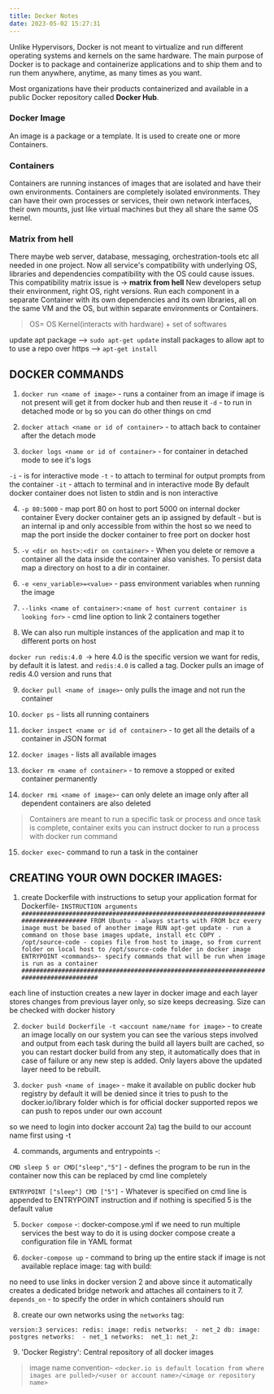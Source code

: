 ```yaml
---
title: Decker Notes
date: 2023-05-02 15:27:31
---
```

Unlike Hypervisors, Docker is not meant to virtualize and run different operating systems and kernels on the same hardware. The main purpose of Docker is to package and containerize applications and to ship them and to run them anywhere, anytime, as many times as you want.

Most organizations have their products containerized and available in a public Docker repository called **Docker Hub**.

### Docker Image
An image is a package or a template. It is used to create one or more Containers. 

### Containers
Containers are running instances of images that are isolated and have their own environments. Containers are completely isolated environments. They can have their own processes or services, their own network interfaces, their own mounts, just like virtual machines but they all share the same OS kernel.

### Matrix from hell
There maybe web server, database, messaging, orchestration-tools etc all needed in one project. Now all service's compatibility with underlying OS, libraries and dependencies compatibility with the OS could cause issues. This compatibility matrix issue is -> **matrix from hell**
New developers setup their environment, right OS, right versions. Run each component in a separate Container with its own dependencies and its own libraries, all on the same VM and the OS, but within separate environments or Containers. 

> OS= OS Kernel(interacts with hardware) + set of softwares

update apt package --> `sudo apt-get update`
install packages to allow apt to to use a repo over https --> `apt-get install` 

## DOCKER COMMANDS

1. `docker run <name of image>` - runs a container from an image
if image is not present will get it from docker hub and then reuse it
        `-d` - to run in detached mode or `bg` so you can do other things on cmd

2. `docker attach <name or id of container>` - to attach back to container after the detach mode
3. `docker logs <name or id of container>` - for container in detached mode to see it's logs


`-i` - is for interactive mode
`-t` - to attach to terminal for output prompts from the container
`-it` - attach to terminal and in interactive mode
By default docker container does not listen to stdin and is non interactive 

4. `-p 80:5000` - map port 80 on host to port 5000 on internal docker container
 Every docker container gets an ip assigned by default - but is an internal ip and only accessible from within the host
 so we need to map the port inside the docker container to free port on docker host

5. `-v <dir on host>:<dir on container>` - When you delete or remove a container all the data inside the container also vanishes. To persist data map a directory on host to a dir in container.
 
6. `-e <env_variable>=<value>` - pass environment variables when running the image

7. `--links <name of container>:<name of host current container is looking for>` - cmd line option to link 2 containers together


8. We can also run multiple instances of the application and map it to different ports on host
 
`docker run redis:4.0 `-> here 4.0 is the specific version we want for redis, by default it is latest. and `redis:4.0` is called a tag. Docker pulls an image of redis 4.0 version and runs that 

9. `docker pull <name of image>`- only pulls the image and not run the container

10. `docker ps` - lists all running containers

11. `docker inspect <name or id of container>` - to get all the details of a container in JSON format

12. `docker images` - lists all available images

13. `docker rm <name of container>` - to remove a stopped or exited container permanently

14. `docker rmi <name of image>`- can only delete an image only after all dependent containers are also deleted


> Containers are meant to run a specific task or process and once task is complete, container exits
you can instruct docker to run a process with docker run command

15. `docker exec`- command to run a task in the container


## CREATING YOUR OWN DOCKER IMAGES:
1. create Dockerfile with instructions to setup your application
format for Dockerfile-
`INSTRUCTION arguments
#####################################################################################
FROM Ubuntu - always starts with FROM bcz every image must be based of another image
RUN apt-get update - run a command on those base images update, install etc
COPY . /opt/source-code - copies file from host to image, so from current folder on local host to /opt/source-code folder in docker image
ENTRYPOINT <commands>- specify commands that will be run when image is run as a container
########################################################################################`

each line of instuction creates a new layer in docker image and 
each layer stores changes from previous layer only, so size keeps decreasing. Size can be checked with
docker history <name of image>

2. `docker build Dockerfile -t <account name/name for image>` - to create an image locally on our system
you can see the various steps involved and output from each task during the build
all layers built are cached, so you can restart docker build from any step, it automatically does that in case of failure or any new step is added. Only layers above the updated layer need to be rebuilt.

3. `docker push <name of image>` - make it available on public docker hub registry
by default it will be denied since it tries to push to the docker.io/library folder which is for official docker supported repos
we can push to repos under our own account 

so we need to login into docker account
2a) tag the build to our account name first using -t

4. commands, arguments and entrypoints -:

`CMD sleep 5 or
CMD["sleep","5"]` - defines the program to be run in the container
now this can be replaced by cmd line completely

`ENTRYPOINT ["sleep"]
CMD ["5"]` - 
Whatever is specified on cmd  line is appended to ENTRYPOINT instruction and if nothing is specified 5 is the default value


5. `Docker compose` -: docker-compose.yml
if we need to run multiple services the best way to do it is using docker compose
create a configuration file in YAML format 

6. `docker-compose up` - command to bring up the entire stack
if image is not available replace image:<image name> tag with build:<folder where application code and Dockerfile to build image is stored>

no need to use links in docker version 2 and above since it automatically creates a dedicated bridge network and attaches all containers to it
7. `depends_on` - to specify the order in which containers should run

8. create our own networks using the `networks` tag:

`version:3
services:
	 redis:
		image: redis
		networks: 
			- net_2
	 db:
		image: postgres
		networks: 
			- net_1
networks: 
	net_1:
	net_2:`
	

9. 'Docker Registry': Central repository of all docker images
> image name convention- `<docker.io is default location from where images are pulled>/<user or account name>/<image or repository name>`


